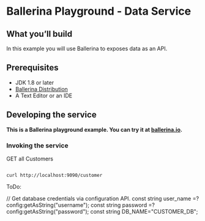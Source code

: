# Ballerina Playground - Data Service  
 
 
 ## <a name="what-you-build"></a> What you’ll build 
 
 In this example you will use Ballerina to exposes data as an API. 
  
 ## <a name="pre-req"></a> Prerequisites
 - JDK 1.8 or later
 - [Ballerina Distribution](https://github.com/ballerina-lang/ballerina/blob/master/docs/quick-tour.md)
 - A Text Editor or an IDE 
 
 ## <a name="developing-service"></a> Developing the service 
 
 **This is a Ballerina playground example. You can try it at  [ballerina.io](https://ballerina.io).**


 
 ### <a name="invoking"></a> Invoking the service

GET all Customers 

``` 

curl http://localhost:9090/customer

```


ToDo:

// Get database credentials via configuration API.
const string user_name =? config:getAsString("username");
const string password =? config:getAsString("password");
const string DB_NAME="CUSTOMER_DB";